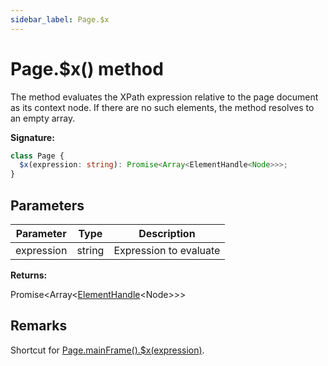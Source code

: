 ```yaml
---
sidebar_label: Page.$x
---
```


# Page.$x() method

The method evaluates the XPath expression relative to the page document as its context node. If there are no such elements, the method resolves to an empty array.

**Signature:**

```typescript
class Page {
  $x(expression: string): Promise<Array<ElementHandle<Node>>>;
}
```

## Parameters

| Parameter  | Type   | Description            |
| ---------- | ------ | ---------------------- |
| expression | string | Expression to evaluate |

**Returns:**

Promise&lt;Array&lt;[ElementHandle](./puppeteer.elementhandle.md)&lt;Node&gt;&gt;&gt;

## Remarks

Shortcut for [Page.mainFrame().$x(expression)](./puppeteer.frame._x.md).
